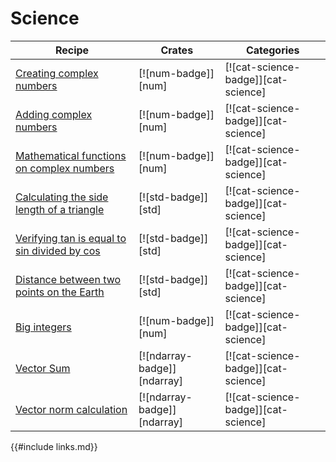 # Science

| Recipe | Crates | Categories |
|--------|--------|------------|
| [Creating complex numbers][ex-creating-complex-numbers] | [![num-badge]][num] | [![cat-science-badge]][cat-science] |
| [Adding complex numbers][ex-adding-complex-numbers] | [![num-badge]][num] | [![cat-science-badge]][cat-science] |
| [Mathematical functions on complex numbers][ex-mathematical-functions] | [![num-badge]][num] | [![cat-science-badge]][cat-science] |
| [Calculating the side length of a triangle][ex-calculating-side-length-of-triangle] | [![std-badge]][std] | [![cat-science-badge]][cat-science] |
| [Verifying tan is equal to sin divided by cos][ex-tan-equal-to-sin-divided-by-cos] | [![std-badge]][std] | [![cat-science-badge]][cat-science] |
| [Distance between two points on the Earth][ex-latitude-longitude] | [![std-badge]][std] | [![cat-science-badge]][cat-science] |
| [Big integers][ex-big-integers] | [![num-badge]][num] | [![cat-science-badge]][cat-science] |
| [Vector Sum][ex-ndarray-vec-sum] | [![ndarray-badge]][ndarray] | [![cat-science-badge]][cat-science] |
| [Vector norm calculation][ex-ndarray-vec-norm] | [![ndarray-badge]][ndarray] | [![cat-science-badge]][cat-science] |

[ex-creating-complex-numbers]: science/mathematics/complex-numbers.html#creating-complex-numbers
[ex-adding-complex-numbers]: science/mathematics/complex-numbers.html#adding-complex-numbers
[ex-creating-complex-numbers]: science/mathematics/complex-numbers.html#creating-complex-numbers
[ex-latitude-longitude]: science/mathematics.html#distance-between-two-points-on-earth
[ex-mathematical-functions]: science/mathematics/complex-numbers.html#mathematical-functions
[ex-calculating-side-length-of-triangle]: science/mathematics/trigonometry.html#calculating-the-side-length-of-a-triangle
[ex-tan-equal-to-sin-divided-by-cos]: science/mathematics/trigonometry.html#verifying-tan-is-equal-to-sin-divided-by-cos
[ex-ndarray-vec-sum]: science/mathematics/linear-algebra/vector_sum.html
[ex-big-integers]: science/mathematics.html#big-integers
[ex-ndarray-vec-norm]: science/mathematics/linear-algebra/vector_norm.html

{{#include links.md}}

